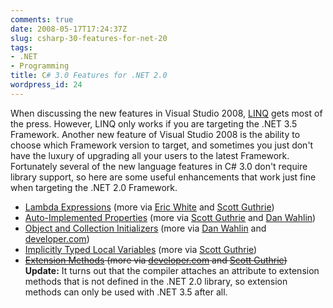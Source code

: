 ```yaml
---
comments: true
date: 2008-05-17T17:24:37Z
slug: csharp-30-features-for-net-20
tags:
- .NET
- Programming
title: C# 3.0 Features for .NET 2.0
wordpress_id: 24
---
```


When discussing the new features in Visual Studio 2008, [LINQ](http://msdn.microsoft.com/en-us/library/bb308959.aspx) gets most of the press. However, LINQ only works if you are targeting the .NET 3.5 Framework. Another new feature of Visual Studio 2008 is the ability to choose which Framework version to target, and sometimes you just don't have the luxury of upgrading all your users to the latest Framework. Fortunately several of the new language features in C# 3.0 don't require library support, so here are some useful enhancements that work just fine when targeting the .NET 2.0 Framework.

  * [Lambda Expressions](http://msdn.microsoft.com/en-us/library/bb397687.aspx) (more via [Eric White](http://blogs.msdn.com/ericwhite/pages/Lambda-Expressions.aspx) and [Scott Guthrie](http://weblogs.asp.net/scottgu/archive/2007/04/08/new-orcas-language-feature-lambda-expressions.aspx))
  * [Auto-Implemented Properties](http://msdn.microsoft.com/en-us/library/bb384054.aspx) (more via [Scott Guthrie](http://weblogs.asp.net/scottgu/archive/2007/03/08/new-c-orcas-language-features-automatic-properties-object-initializers-and-collection-initializers.aspx) and [Dan Wahlin](http://weblogs.asp.net/dwahlin/archive/2007/12/04/c-3-0-features-automatic-properties.aspx))
  * [Object and Collection Initializers](http://msdn.microsoft.com/en-us/library/bb384062.aspx) (more via [Dan Wahlin](http://weblogs.asp.net/dwahlin/archive/2007/09/09/c-3-0-features-object-initializers.aspx) and [developer.com](http://www.developer.com/net/csharp/article.php/3607421))
  * [Implicitly Typed Local Variables](http://msdn.microsoft.com/en-us/library/bb384061.aspx) (more via [Scott Guthrie](http://weblogs.asp.net/scottgu/archive/2007/05/15/new-orcas-language-feature-anonymous-types.aspx))
  * <del>[Extension Methods](http://msdn.microsoft.com/en-us/library/bb383977.aspx) (more via [developer.com](http://www.developer.com/net/csharp/article.php/3592216) and [Scott Guthrie](http://weblogs.asp.net/scottgu/archive/2007/03/13/new-orcas-language-feature-extension-methods.aspx))</del>  
    **Update:** It turns out that the compiler attaches an attribute to extension methods that is not defined in the .NET 2.0 library, so extension methods can only be used with .NET 3.5 after all.
